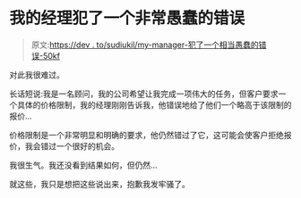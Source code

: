 # 我的经理犯了一个非常愚蠢的错误

> 原文:[https://dev . to/sudiukil/my-manager-犯了一个相当愚蠢的错误-50kf](https://dev.to/sudiukil/my-manager-made-a-quite-stupid-mistake-50kf)

对此我很难过。

长话短说:我是一名顾问，我的公司希望让我完成一项伟大的任务，但客户要求一个具体的价格限制，我的经理刚刚告诉我，他错误地给了他们一个略高于该限制的报价...

价格限制是一个非常明显和明确的要求，他仍然错过了它，这可能会使客户拒绝报价，我会错过一个很好的机会。

我很生气。我还没看到结果如何，但仍然...

就这些，我只是想把这些说出来，抱歉我发牢骚了。